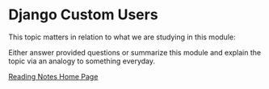 # Django Custom Users

This topic matters in relation to what we are studying in this module:

Either answer provided questions or summarize this module and explain the topic via an analogy to something everyday.  

[Reading Notes Home Page](README.md)